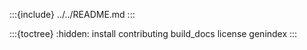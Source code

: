 :::{include} ../../README.md
:::

:::{toctree}
:hidden:
install
contributing
build_docs
license
genindex
:::
